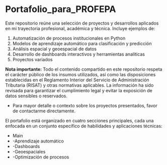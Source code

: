 # Portafolio_para_PROFEPA

Este repositorio reúne una selección de proyectos y desarrollos aplicados en mi trayectoria profesional, académica y técnica. Incluye ejemplos de:

1. Automatización de procesos institucionales en Python
2. Modelos de aprendizaje automático para clasificación y predicción
3. Análisis espacial y geoespacial de datos
4. Desarrollo de dashboards interactivos y herramientas analíticas
5. Proyectos variados

**Nota importante:** Todo el contenido compartido en este repositorio respeta el carácter público de los insumos utilizados, así como las disposiciones establecidas en el Reglamento Interior del Servicio de Administración Tributaria (RISAT) y otras normativas aplicables. La información ha sido revisada para garantizar el cumplimiento legal y evitar la exposición de datos sensibles o reservados.

- Para mayor detalle o contexto sobre los proyectos presentados, favor de contactarme directamente.

El portafolio está organizado en cuatro secciones principales, cada una enfocada en un conjunto específico de habilidades y aplicaciones técnicas:

* Main
* -Aprendizaje automático
* -Dashboards
* -Geoespaciales
* -Optimización de procesos
